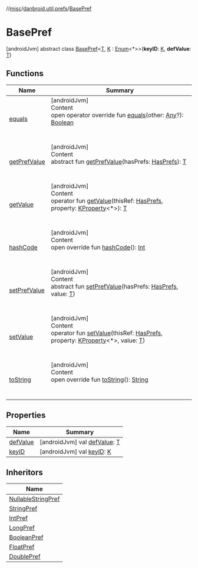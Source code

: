 //[misc](../../index.md)/[danbroid.util.prefs](../index.md)/[BasePref](index.md)



# BasePref  
 [androidJvm] abstract class [BasePref](index.md)<[T](index.md), [K](index.md) : [Enum](https://kotlinlang.org/api/latest/jvm/stdlib/kotlin/-enum/index.html)<*>>(**keyID**: [K](index.md), **defValue**: [T](index.md))   


## Functions  
  
|  Name|  Summary| 
|---|---|
| [equals](../../danbroid.util.resource/-resource-utils/index.md#kotlin/Any/equals/#kotlin.Any?/PointingToDeclaration/)| [androidJvm]  <br>Content  <br>open operator override fun [equals](../../danbroid.util.resource/-resource-utils/index.md#kotlin/Any/equals/#kotlin.Any?/PointingToDeclaration/)(other: [Any](https://kotlinlang.org/api/latest/jvm/stdlib/kotlin/-any/index.html)?): [Boolean](https://kotlinlang.org/api/latest/jvm/stdlib/kotlin/-boolean/index.html)  <br><br><br>
| [getPrefValue](get-pref-value.md)| [androidJvm]  <br>Content  <br>abstract fun [getPrefValue](get-pref-value.md)(hasPrefs: [HasPrefs](../-has-prefs/index.md)): [T](index.md)  <br><br><br>
| [getValue](get-value.md)| [androidJvm]  <br>Content  <br>operator fun [getValue](get-value.md)(thisRef: [HasPrefs](../-has-prefs/index.md), property: [KProperty](https://kotlinlang.org/api/latest/jvm/stdlib/kotlin.reflect/-k-property/index.html)<*>): [T](index.md)  <br><br><br>
| [hashCode](../../danbroid.util.resource/-resource-utils/index.md#kotlin/Any/hashCode/#/PointingToDeclaration/)| [androidJvm]  <br>Content  <br>open override fun [hashCode](../../danbroid.util.resource/-resource-utils/index.md#kotlin/Any/hashCode/#/PointingToDeclaration/)(): [Int](https://kotlinlang.org/api/latest/jvm/stdlib/kotlin/-int/index.html)  <br><br><br>
| [setPrefValue](set-pref-value.md)| [androidJvm]  <br>Content  <br>abstract fun [setPrefValue](set-pref-value.md)(hasPrefs: [HasPrefs](../-has-prefs/index.md), value: [T](index.md))  <br><br><br>
| [setValue](set-value.md)| [androidJvm]  <br>Content  <br>operator fun [setValue](set-value.md)(thisRef: [HasPrefs](../-has-prefs/index.md), property: [KProperty](https://kotlinlang.org/api/latest/jvm/stdlib/kotlin.reflect/-k-property/index.html)<*>, value: [T](index.md))  <br><br><br>
| [toString](../../danbroid.util.resource/-resource-utils/index.md#kotlin/Any/toString/#/PointingToDeclaration/)| [androidJvm]  <br>Content  <br>open override fun [toString](../../danbroid.util.resource/-resource-utils/index.md#kotlin/Any/toString/#/PointingToDeclaration/)(): [String](https://kotlinlang.org/api/latest/jvm/stdlib/kotlin/-string/index.html)  <br><br><br>


## Properties  
  
|  Name|  Summary| 
|---|---|
| [defValue](index.md#danbroid.util.prefs/BasePref/defValue/#/PointingToDeclaration/)|  [androidJvm] val [defValue](index.md#danbroid.util.prefs/BasePref/defValue/#/PointingToDeclaration/): [T](index.md)   <br>
| [keyID](index.md#danbroid.util.prefs/BasePref/keyID/#/PointingToDeclaration/)|  [androidJvm] val [keyID](index.md#danbroid.util.prefs/BasePref/keyID/#/PointingToDeclaration/): [K](index.md)   <br>


## Inheritors  
  
|  Name| 
|---|
| [NullableStringPref](../-nullable-string-pref/index.md)
| [StringPref](../-string-pref/index.md)
| [IntPref](../-int-pref/index.md)
| [LongPref](../-long-pref/index.md)
| [BooleanPref](../-boolean-pref/index.md)
| [FloatPref](../-float-pref/index.md)
| [DoublePref](../-double-pref/index.md)

